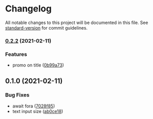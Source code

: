 # Changelog

All notable changes to this project will be documented in this file. See [standard-version](https://github.com/conventional-changelog/standard-version) for commit guidelines.

### [0.2.2](https://github.com/mokkapps/changelog-generator-demo/compare/v0.2.1...v0.2.2) (2021-02-11)


### Features

* promo on title ([0b99a73](https://github.com/mokkapps/changelog-generator-demo/commits/0b99a7301aa58a7855ff78b8480072f16dfbf9c1))

## 0.1.0 (2021-02-11)


### Bug Fixes

* await fora ([7028f85](https://github.com/estevE11/react-todolist/commit/7028f856a1394782989f52fdb4eb36d4a951c7c0))
* text input size ([ab0ce18](https://github.com/estevE11/react-todolist/commit/ab0ce1882126501f12b82020dfa9c1cd0f54c0a3))
